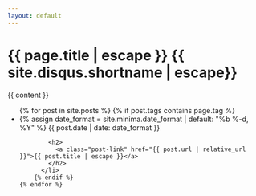 ```yaml
---
layout: default
---
```


<div class="home">

  <h1 class="page-heading">{{ page.title | escape }} {{ site.disqus.shortname | escape}}</h1>

  {{ content }}

  <ul class="post-list">
    {% for post in site.posts %}
    	{% if post.tags contains page.tag %}
	      <li>
	        {% assign date_format = site.minima.date_format | default: "%b %-d, %Y" %}
	        <span class="post-meta">{{ post.date | date: date_format }}</span>

	        <h2>
	          <a class="post-link" href="{{ post.url | relative_url }}">{{ post.title | escape }}</a>
	        </h2>
	      </li>
      	{% endif %}
    {% endfor %}
  </ul>

</div>
